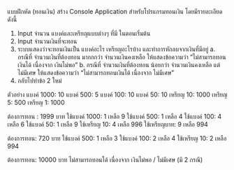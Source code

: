 แบบฝึกหัด (ทอนเงิน) 
สร้าง Console Application สำหรับโปรแกรมทอนเงิน โดยมีรายละเอียดดังนี้
1.	Input จำนวน แบงค์และเหรียญแบบต่างๆ ที่มี ในตอนเริ่มต้น
2.	Input จำนวนเงินที่จะทอน
3.	ระบบแสดงว่าจะทอนเงินเป็น แบงค์อะไร เหรียญอะไรบ้าง และทำการหักลบจากเงินที่มีอยู่
a.	กรณีที่ จำนวนเงินที่ต้องทอน มากกกว่า จำนวนเงินคงเหลือ 
ให้แสดงข้อความว่า “ไม่สามารถทอนเงินได้ เนื่องจาก เงินไม่พอ”
b.	กรณีที่ จำนวนเงินที่ต้องทอน น้อยกว่า จำนวนเงินคงเหลือ แต่ไม่มีเศษ
ให้แสดงข้อความว่า “ไม่สามารถทอนเงินได้ เนื่องจาก ไม่มีเศษ”
4.	กลับไปทำข้อ 2 ใหม่

ตัวอย่าง
แบงค์ 1000:   10
แบงค์ 500: 5
แบงค์ 100: 10
แบงค์ 50: 10
เหรียญ 10: 1000
เหรียญ 5: 500
เหรียญ 1: 1000

ต้องการทอน :  1999 บาท
ใช้แบงค์ 1000: 1 เหลือ 9
ใช้แบงค์ 500: 1 เหลือ 4
ใช้แบงค์ 100: 4 เหลือ 6
ใช้แบงค์ 50: 1 เหลือ 9
ใช้เหรียญ 10: 4 เหลือ 996
ใช้เหรียญบาท: 9 เหลือ 994

ต้องการทอน: 720 บาท
ใช้แบงค์ 500: 1 เหลือ 3
ใช้แบงค์ 100: 2 เหลือ 4
ใช้เหรียญ 10: 2 เหลือ 994

ต้องการทอน: 10000 บาท
ไม่สามารถทอนได้ เนื่องจาก เงินไม่พอ / ไม่มีเศษ  (มี 2 กรณี)
